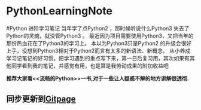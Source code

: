 # PythonLearningNote
#Python 进阶学习笔记
当年学了点Python2 ，那时候听说什么Python3 失去了Python的灵魂，就没管Python3 。
最近因为项目需要使用Python3，又把当年的那份热血花在了Python3的学习上。 本以为Python3只是Python2 的升级会很好上手，没想到Python3相对于Python2而言有太多的新语法、新概念。 
从小养成学习记笔记的好习惯，把学习遇到的重点写下来，第一日后复习用，其次如果有其他同学看到我的笔记，并感觉有用，也是算是我劳动成果的附加收益吧

**推荐大家看<<流畅的Python>>一书,对于一些让人疑惑不解的地方讲解很透彻.**

## 同步更新到[Gitpage](https://liuqixuan.github.io/) 
